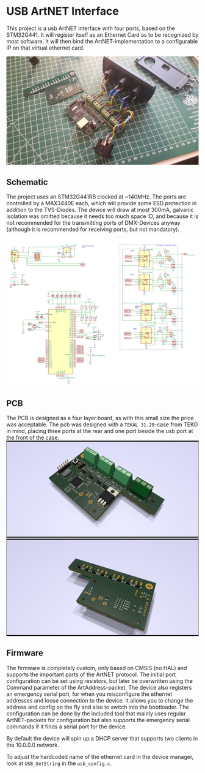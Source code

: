 # USB ArtNET Interface
This project is a usb ArtNET interface with four ports, based on the STM32G441. It will register itself as an Ethernet Card as to be recognized by most software. It will then bind the ArtNET-implementation to a configurable IP on that virtual ethernet card.

![](https://github.com/CShark/usb_dmx/raw/master/Images/project.jpg)

## Schematic
The project uses an STM32G441RB clocked at ~140MHz. The ports are controlled by a MAX3440E each, which will provide some ESD protection in addition to the TVS-Diodes. The device will draw at most 300mA, galvanic isolation was omitted because it needs too much space :D, and because it is not recommended for the transmitting ports of DMX-Devices anyway (although it is recommended for receiving ports, but not mandatory).

![](https://github.com/CShark/usb_dmx/raw/master/Images/schematic.png)

## PCB
The PCB is designed as a four layer board, as with this small size the price was acceptable. The pcb was designed with a `TEKAL 31.29`-case from TEKO in mind, placing three ports at the rear and one port beside the usb port at the front of the case.
![](https://github.com/CShark/usb_dmx/raw/master/Images/render.jpg)
![](https://github.com/CShark/usb_dmx/raw/master/Images/render_2.jpg)

## Firmware
The firmware is completely custom, only based on CMSIS (no HAL) and supports the important parts of the ArtNET protocol. The initial port configuration can be set using resistors, but later be overwritten using the Command parameter of the ArtAddress-packet. The device also registers an emergency serial port, for when you misconfigure the ethernet addresses and loose connection to the device. It allows you to change the address and config on the fly and also to switch into the bootloader. The configuration can be done by the included tool that mainly uses regular ArtNET-packets for configuration but also supports the emergency serial commands if it finds a serial port for the device.

By default the device will spin up a DHCP server that supports two clients in the 10.0.0.0 network.

To adjust the hardcoded name of the ethernet card in the device manager, look at `USB_GetString` in the `usb_config.c`.
